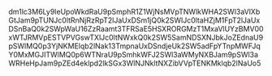 dm1lc3M6Ly9leUpoWkdRaU9pSmphR1Z1WjNsMVpTNWlkWHA2SWl3aVlXbGtJam9pTUNJc0ltRnNjRzRpT2lJaUxDSm1jQ0k2SWlJc0ltaHZjM1FpT2lJaUxDSnBaQ0k2SWpWaU16ZzRaamt3TFRSaE5HSXRORGMzT1MxaVlUYzBMV00xWTJRMVpESTVPVGswTXlJc0ltNWxkQ0k2SW5SamNDSXNJbkJoZEdnaU9pSWlMQ0p3YjNKMElqb2lNak13TmpnaUxDSndjeUk2SW5adFpYTnpMWFJqY0MxMGJITWlMQ0p6WTNraU9pSmhkWFJ2SWl3aWMyNXBJam9pSWl3aWRHeHpJam9pZEd4eklpd2lkSGx3WlNJNkltNXZibVVpTENKMklqb2lNaUo5
